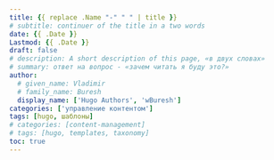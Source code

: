 ```yaml
---
title: {{ replace .Name "-" " " | title }}
# subtitle: continuer of the title in a two words
date: {{ .Date }}
Lastmod: {{ .Date }}
draft: false
# description: A short description of this page, «в двух словах»
# summary: ответ на вопрос - «зачем читать я буду это?»
author:
  # given_name: Vladimir
  # family_name: Buresh
  display_name: ['Hugo Authors', 'wBuresh']
categories: ['управление контентом']
tags: [hugo, шаблоны]
# categories: [content-management]
# tags: [hugo, templates, taxonomy]
toc: true
---
```

